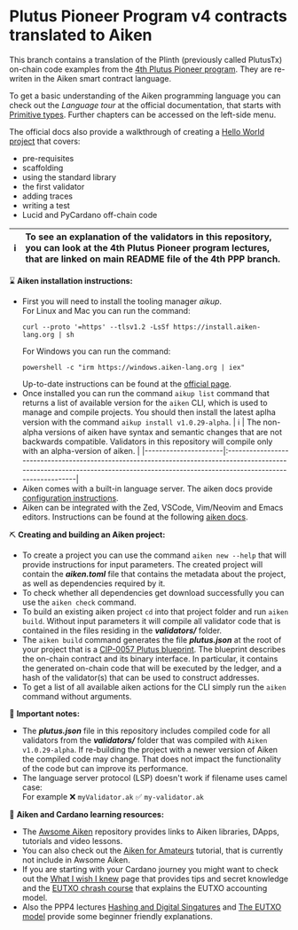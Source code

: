 # Plutus Pioneer Program v4 contracts translated to Aiken 

This branch contains a translation of the Plinth (previously called PlutusTx) on-chain code examples from the 
[4th Plutus Pioneer program](https://github.com/input-output-hk/plutus-pioneer-program/tree/fourth-iteration). 
They are re-writen in the Aiken smart contract language. 

To get a basic understanding of the Aiken programming language you can check out the *Language tour* at the official documentation, that 
starts with [Primitive types](https://aiken-lang.org/language-tour/primitive-types). Further chapters can be accessed on the left-side menu. 

The official docs also provide a walkthrough of creating a [Hello World project](https://aiken-lang.org/example--hello-world/basics) that covers: 
* pre-requisites
* scaffolding
* using the standard library
* the first validator
* adding traces
* writing a test
* Lucid and PyCardano off-chain code  

| :information_source: | To see an explanation of the validators in this repository, you can look at the 4th Plutus Pioneer program lectures, that are linked on main README file of the 4th PPP branch. |
|----------------------|:--------------------------------------------------------------------------------------------------------------------------------------------------------------------------------|

:hourglass: **Aiken installation instructions:**
* First you will need to install the tooling manager *aikup*.<br>
  For Linux and Mac you can run the command:
  ```console
  curl --proto '=https' --tlsv1.2 -LsSf https://install.aiken-lang.org | sh
  ```
  For Windows you can run the command:
  ```console
  powershell -c "irm https://windows.aiken-lang.org | iex"
  ```
  Up-to-date instructions can be found at the [official page](https://aiken-lang.org/installation-instructions). 
* Once installed you can run the command `aikup list` command that returns a list of available version for the `aiken` CLI, which is used to manage and compile projects. 
  You should then install the latest aplha version with the command `aikup install v1.0.29-alpha`. 
| :information_source: | The non-alpha versions of aiken have syntax and semantic changes that are not backwards compatible. Validators in this repository will compile only with an alpha-version of aiken. |
|----------------------|:------------------------------------------------------------------------------------------------------------------------------------------------------------------------------------|  
* Aiken comes with a built-in language server. The aiken docs provide [configuration instructions](https://aiken-lang.org/installation-instructions#language-server). 
* Aiken can be integrated with the Zed, VSCode, Vim/Neovim and Emacs editors. Instructions can be found at the following [aiken docs](https://aiken-lang.org/installation-instructions#editor-integrations).  

:pick: **Creating and building an Aiken project:**
* To create a project you can use the command `aiken new --help` that will provide instructions for input parameters. The created project 
  will contain the ***aiken.toml*** file that contains the metadata about the project, as well as dependencies required by it. 
* To check whether all dependencies get download successfully you can use the `aiken check` command. 
* To build an existing aiken project `cd` into that project folder and run `aiken build`. Without input parameters it will compile all validator 
  code that is contained in the files residing in the ***validators/*** folder. 
* The `aiken build` command generates the file ***plutus.json*** at the root of your project that is a [CIP-0057 Plutus blueprint](https://cips.cardano.org/cip/CIP-0057). 
  The blueprint describes the on-chain contract and its binary interface. In particular, it contains the generated on-chain code that will be executed by the ledger, 
  and a hash of the validator(s) that can be used to construct addresses. 
* To get a list of all available aiken actions for the CLI simply run the `aiken` command without arguments. 

:open_book: **Important notes:**
* The ***plutus.json*** file in this repository includes compiled code for all validators from the ***validators/*** folder that was 
  compiled with `Aiken v1.0.29-alpha`. If re-building the project with a newer version of Aiken the compiled code may change. 
  That does not impact the functionality of the code but can improve its performance. 
* The language server protocol (LSP) doesn't work if filename uses camel case:<br> 
  For example ❌ `myValidator.ak` ✅ `my-validator.ak`  

:green_heart: **Aiken and Cardano learning resources:**
* The [Awsome Aiken](https://github.com/aiken-lang/awesome-aiken) repository provides links to Aiken libraries, DApps, tutorials and video lessons.
* You can also check out the [Aiken for Amateurs](https://piefayth.github.io/blog/pages/aiken1/) tutorial, that is currently not include in Awsome Aiken. 
* If you are starting with your Cardano journey you might want to check out the [What I wish I knew](https://aiken-lang.org/fundamentals/what-i-wish-i-knew) 
  page that provides tips and secret knowledge and the [EUTXO chrash course](https://aiken-lang.org/fundamentals/eutxo) that explains the EUTXO accounting model. 
* Also the PPP4 lectures [Hashing and Digital Singatures](https://youtu.be/f-WKPWbk9Jg) and [The EUTXO model](https://youtu.be/ulYDNaEKf4g) provide some 
  beginner friendly explanations. 
  